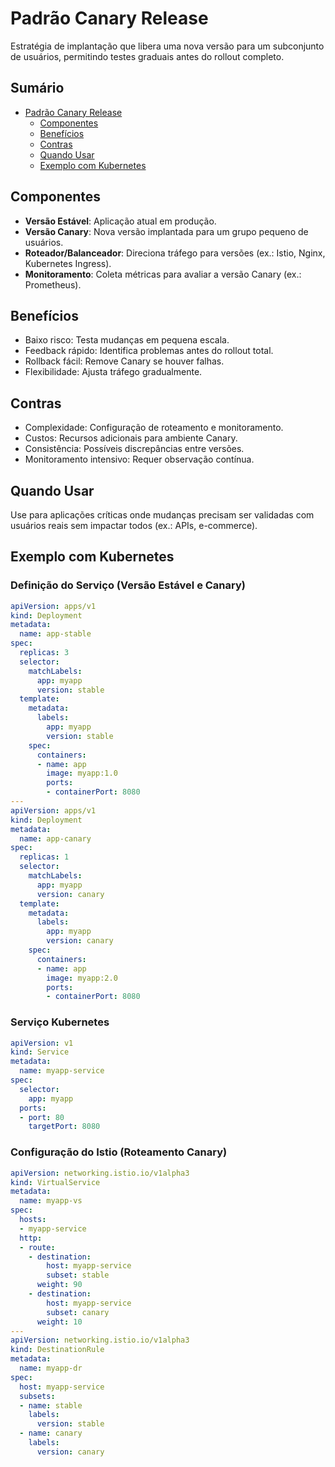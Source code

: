 # Padrão Canary Release

Estratégia de implantação que libera uma nova versão para um subconjunto de usuários, permitindo testes graduais antes do rollout completo.

## Sumário

- [Padrão Canary Release](#padrão-canary-release)
  - [Componentes](#componentes)
  - [Benefícios](#benefícios)
  - [Contras](#contras)
  - [Quando Usar](#quando-usar)
  - [Exemplo com Kubernetes](#exemplo-com-kubernetes)

## Componentes

- **Versão Estável**: Aplicação atual em produção.
- **Versão Canary**: Nova versão implantada para um grupo pequeno de usuários.
- **Roteador/Balanceador**: Direciona tráfego para versões (ex.: Istio, Nginx, Kubernetes Ingress).
- **Monitoramento**: Coleta métricas para avaliar a versão Canary (ex.: Prometheus).

## Benefícios

- Baixo risco: Testa mudanças em pequena escala.
- Feedback rápido: Identifica problemas antes do rollout total.
- Rollback fácil: Remove Canary se houver falhas.
- Flexibilidade: Ajusta tráfego gradualmente.

## Contras

- Complexidade: Configuração de roteamento e monitoramento.
- Custos: Recursos adicionais para ambiente Canary.
- Consistência: Possíveis discrepâncias entre versões.
- Monitoramento intensivo: Requer observação contínua.

## Quando Usar

Use para aplicações críticas onde mudanças precisam ser validadas com usuários reais sem impactar todos (ex.: APIs, e-commerce).

## Exemplo com Kubernetes

### Definição do Serviço (Versão Estável e Canary)

```yaml
apiVersion: apps/v1
kind: Deployment
metadata:
  name: app-stable
spec:
  replicas: 3
  selector:
    matchLabels:
      app: myapp
      version: stable
  template:
    metadata:
      labels:
        app: myapp
        version: stable
    spec:
      containers:
      - name: app
        image: myapp:1.0
        ports:
        - containerPort: 8080
---
apiVersion: apps/v1
kind: Deployment
metadata:
  name: app-canary
spec:
  replicas: 1
  selector:
    matchLabels:
      app: myapp
      version: canary
  template:
    metadata:
      labels:
        app: myapp
        version: canary
    spec:
      containers:
      - name: app
        image: myapp:2.0
        ports:
        - containerPort: 8080
```

### Serviço Kubernetes

```yaml
apiVersion: v1
kind: Service
metadata:
  name: myapp-service
spec:
  selector:
    app: myapp
  ports:
  - port: 80
    targetPort: 8080
```

### Configuração do Istio (Roteamento Canary)

```yaml
apiVersion: networking.istio.io/v1alpha3
kind: VirtualService
metadata:
  name: myapp-vs
spec:
  hosts:
  - myapp-service
  http:
  - route:
    - destination:
        host: myapp-service
        subset: stable
      weight: 90
    - destination:
        host: myapp-service
        subset: canary
      weight: 10
---
apiVersion: networking.istio.io/v1alpha3
kind: DestinationRule
metadata:
  name: myapp-dr
spec:
  host: myapp-service
  subsets:
  - name: stable
    labels:
      version: stable
  - name: canary
    labels:
      version: canary
```